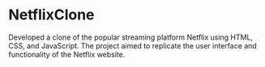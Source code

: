 # NetflixClone
Developed a clone of the popular streaming platform Netflix using HTML, CSS, and JavaScript. The project aimed to replicate the user interface and functionality of the Netflix website.

